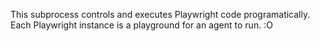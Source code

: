 This subprocess controls and executes Playwright code programatically. Each Playwright instance is a playground for an agent to run. :O
